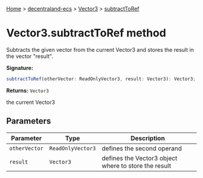[Home](./index) &gt; [decentraland-ecs](./decentraland-ecs.md) &gt; [Vector3](./decentraland-ecs.vector3.md) &gt; [subtractToRef](./decentraland-ecs.vector3.subtracttoref.md)

# Vector3.subtractToRef method

Subtracts the given vector from the current Vector3 and stores the result in the vector "result".

**Signature:**
```javascript
subtractToRef(otherVector: ReadOnlyVector3, result: Vector3): Vector3;
```
**Returns:** `Vector3`

the current Vector3

## Parameters

|  Parameter | Type | Description |
|  --- | --- | --- |
|  `otherVector` | `ReadOnlyVector3` | defines the second operand |
|  `result` | `Vector3` | defines the Vector3 object where to store the result |

